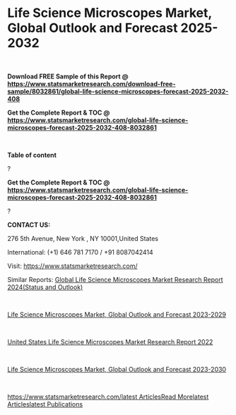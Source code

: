 <h1>Life Science Microscopes Market, Global Outlook and Forecast 2025-2032</h1><br/><p><strong>Download FREE Sample of this Report @ <a href="https://www.statsmarketresearch.com/download-free-sample/8032861/global-life-science-microscopes-forecast-2025-2032-408">https://www.statsmarketresearch.com/download-free-sample/8032861/global-life-science-microscopes-forecast-2025-2032-408</a></strong></p>
 
 
 
 <div><b>Get the Complete Report & TOC @ <a href="https://www.statsmarketresearch.com/global-life-science-microscopes-forecast-2025-2032-408-8032861">https://www.statsmarketresearch.com/global-life-science-microscopes-forecast-2025-2032-408-8032861</a></b></div>
 
 
 
 <p><br />
 
 <b>Table of content</b></p>
 
 
 
 <p>? </p>
 
 
 
 <div><b>Get the Complete Report & TOC @ <a href="https://www.statsmarketresearch.com/global-life-science-microscopes-forecast-2025-2032-408-8032861">https://www.statsmarketresearch.com/global-life-science-microscopes-forecast-2025-2032-408-8032861</a></b></div>
 
 
 
 <p>? </p>
 
 
 
 <p><b>CONTACT US:</b><br />
 
 276 5th Avenue, New York , NY 10001,United States<br />
 
 International: (+1) 646 781 7170 / +91 8087042414<br />
 
 Visit: <a href="https://www.statsmarketresearch.com/">https://www.statsmarketresearch.com/</a><br />
 
 Similar Reports: <a href="https://www.statsmarketresearch.com/global-life-science-microscopes-forecast-2025-2032-408-8032861">Global Life Science Microscopes Market Research Report 2024(Status and Outlook)</a><br />
 
 <br />
 
 <a href="https://www.statsmarketresearch.com/global-life-science-microscopes-forecast-2025-2032-408-8032861">Life Science Microscopes Market, Global Outlook and Forecast 2023-2029</a><br />
 
 <br />
 
 <a href="https://www.statsmarketresearch.com/global-life-science-microscopes-forecast-2025-2032-408-8032861">United States Life Science Microscopes Market Research Report 2022</a><br />
 
 <br />
 
 <a href="https://www.statsmarketresearch.com/global-life-science-microscopes-forecast-2025-2032-408-8032861">Life Science Microscopes Market, Global Outlook and Forecast 2023-2030</a><br />
 
 <br />
 
 <a href="https://gyeongbokgung.com">https://www.statsmarketresearch.com/</a><a href="https://hallyeomaritime.com">latest Articles</a><a href="https://jingwansa.com">Read More</a><a href="https://nguoiviet.jp/">latest Articles</a><a href="https://www.intelmarketresearch.com/">latest Publications</a></p>